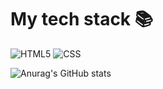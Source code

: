 # My tech stack 📚
![HTML5](https://img.shields.io/badge/-HTML5-F05032?style=for-the-bage&logo=html5&logoColor=ffffff)
![CSS](https://img.shields.io/badge/-CSS3-007ACC?style=for-the-badge&logo=css3)

![Anurag's GitHub stats](https://github-readme-stats.vercel.app/api?username=ID&show_icons=true&theme=radical)
